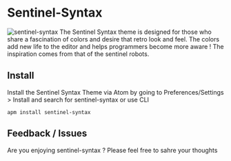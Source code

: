 # Sentinel-Syntax
![sentinel-syntax](https://user-images.githubusercontent.com/9618586/32680389-6d73c0ee-c638-11e7-8ab7-86c149d3c4d2.png)
The Sentinel Syntax theme is designed for those who share a fascination of colors and desire that retro look and feel.
The colors add new life to the editor and helps programmers become more aware !
The inspiration comes from that of the sentinel robots.

## Install
Install the Sentinel Syntax Theme via Atom by going to Preferences/Settings > Install and search for sentinel-syntax
or use CLI
```
apm install sentinel-syntax
```

## Feedback / Issues
Are you enjoying  sentinel-syntax ? Please feel free to sahre your thoughts
